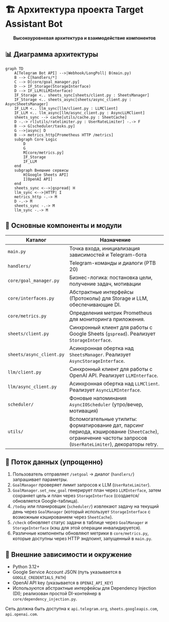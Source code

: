 # 🏗️ Архитектура проекта Target Assistant Bot

<p align="center">
  <strong>Высокоуровневая архитектура и взаимодействие компонентов</strong>
</p>

## 📊 Диаграмма архитектуры

```mermaid
graph TD
    A[Telegram Bot API] -->|Webhook/LongPoll| B(main.py)
    B --> C[handlers/*]
    C --> D[core/goal_manager.py]
    D --> IF_Storage(StorageInterface)
    D --> IF_LLM(LLMInterface)
    IF_Storage <.. sheets_sync[sheets/client.py : SheetsManager]
    IF_Storage <.. sheets_async[sheets/async_client.py : AsyncSheetsManager]
    IF_LLM <.. llm_sync[llm/client.py : LLMClient]
    IF_LLM <.. llm_async[llm/async_client.py : AsyncLLMClient]
    sheets_sync --> cache[utils/cache.py : SheetCache]
    D -.-> rl[utils/ratelimiter.py : UserRateLimiter] -.-> F
    B --> G[scheduler/tasks.py]
    G -->|async| D
    B --> metrics_http[Prometheus HTTP /metrics]
    subgraph Core Logic
        D
        G
        M[core/metrics.py]
        IF_Storage
        IF_LLM
    end
    subgraph Внешние сервисы
        H[Google Sheets API]
        I[OpenAI API]
    end
    sheets_sync <-->|gspread| H
    llm_sync <-->|HTTP| I
    metrics_http -.-> M
    D -.-> M
    sheets_sync -.-> M
    llm_sync -.-> M
```

## 🧱 Основные компоненты и модули

| Каталог | Назначение |
|---------|------------|
| `main.py` | Точка входа, инициализация зависимостей и Telegram-бота |
| `handlers/` | Telegram-команды и диалоги (PTB 20) |
| `core/goal_manager.py` | Бизнес-логика: постановка цели, получение задач, мотивации |
| `core/interfaces.py` | Абстрактные интерфейсы (Протоколы) для Storage и LLM, обеспечивающие DI. |
| `core/metrics.py` | Определения метрик Prometheus для мониторинга приложения. |
| `sheets/client.py` | Синхронный клиент для работы с Google Sheets (`gspread`). Реализует `StorageInterface`. |
| `sheets/async_client.py` | Асинхронная обертка над `SheetsManager`. Реализует `AsyncStorageInterface`. |
| `llm/client.py` | Синхронный клиент для работы с OpenAI API. Реализует `LLMInterface`. |
| `llm/async_client.py` | Асинхронная обертка над `LLMClient`. Реализует `AsyncLLMInterface`. |
| `scheduler/` | Фоновые напоминания `AsyncIOScheduler` (утро/вечер, мотивация) |
| `utils/` | Вспомогательные утилиты: форматирование дат, парсинг периода, кэширование (`SheetCache`), ограничение частоты запросов (`UserRateLimiter`), декораторы retry. |

## 🔄 Поток данных (упрощенно)
1. Пользователь отправляет `/setgoal` → диалог (`handlers/`) запрашивает параметры.
2. `GoalManager` проверяет лимит запросов к LLM (`UserRateLimiter`).
3. `GoalManager.set_new_goal` генерирует план через `LLMInterface`, затем сохраняет цель и план через `StorageInterface` (создается/обновляется Google-таблица).
4. `/today` или планировщик (`scheduler/`) извлекают задачу на текущий день через `GoalManager` (который использует `StorageInterface` с возможным кэшированием через `SheetCache`).
5. `/check` обновляет статус задачи в таблице через `GoalManager` и `StorageInterface` (кэш для этой операции инвалидируется).
6. Различные компоненты обновляют метрики в `core/metrics.py`, которые доступны через HTTP эндпоинт, запущенный в `main.py`.

## 🔗 Внешние зависимости и окружение
* Python 3.12+
* Google Service Account JSON (путь указывается в `GOOGLE_CREDENTIALS_PATH`)
* OpenAI API key (указывается в `OPENAI_API_KEY`)
* Используются абстрактные интерфейсы для Dependency Injection (DI); реализован простой DI-контейнер в `core/dependency_injection.py`.

Сеть должна быть доступна к `api.telegram.org`, `sheets.googleapis.com`, `api.openai.com`. 